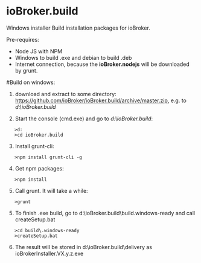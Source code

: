 # ioBroker.build

Windows installer Build installation packages for ioBroker.

Pre-requires:
- Node JS with NPM
- Windows to build .exe and debian to build .deb
- Internet connection, because the **ioBroker.nodejs** will be downloaded by grunt.

#Build on windows:
1. download and extract to some directory: https://github.com/ioBroker/ioBroker.build/archive/master.zip, e.g. to *d:\ioBroker.build*

2. Start the console (cmd.exe) and go to *d:\ioBroker.build*:
```
   >d:
   >cd ioBroker.build
```

3. Install grunt-cli:
```
   >npm install grunt-cli -g
```

4. Get npm packages: 
```
   >npm install
```

5. Call grunt. It will take a while:
```
   >grunt
```

5. To finish .exe build, go to d:\ioBroker.build\build\.windows-ready and call createSetup.bat 
```
   >cd build\.windows-ready
   >createSetup.bat
```

6. The result will be stored in d:\ioBroker.build\delivery as ioBrokerInstaller.VX.y.z.exe




